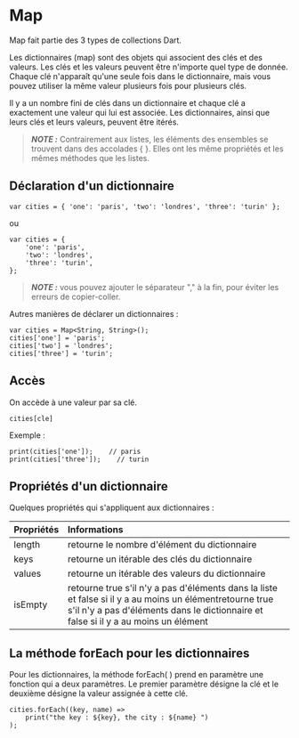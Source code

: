 # Map

Map fait partie des 3 types de collections Dart. 

Les dictionnaires (map) sont des objets qui associent des clés et des valeurs. Les clés et les valeurs peuvent être n'importe quel type de donnée. Chaque clé n'apparaît qu'une seule fois dans le dictionnaire, mais vous pouvez utiliser la même valeur plusieurs fois pour plusieurs clés.

Il y a un nombre fini de clés dans un dictionnaire et chaque clé a exactement une valeur qui lui est associée. Les dictionnaires, ainsi que leurs clés et leurs valeurs, peuvent être itérés.

> **_NOTE :_** Contrairement aux listes, les éléments des ensembles se trouvent dans des accolades { }. Elles ont les même propriétés et les mêmes méthodes que les listes.

## Déclaration d'un dictionnaire

````
var cities = { 'one': 'paris', 'two': 'londres', 'three': 'turin' };
````

ou 

````
var cities = { 
    'one': 'paris', 
    'two': 'londres', 
    'three': 'turin', 
};
````

> **_NOTE :_**  vous pouvez ajouter le séparateur "," à la fin, pour éviter les erreurs de copier-coller.

Autres manières de déclarer un dictionnaires : 

````
var cities = Map<String, String>();
cities['one'] = 'paris';
cities['two'] = 'londres';
cities['three'] = 'turin';
````

## Accès

On accède à une valeur par sa clé.

````
cities[cle]
````

Exemple : 

````
print(cities['one']);    // paris
print(cities['three']);    // turin
````

## Propriétés d'un dictionnaire

Quelques propriétés qui s'appliquent aux dictionnaires :

| Propriétés    |   Informations    |
|---            |:-                 |
|   length      | retourne le nombre d'élément du dictionnaire  |
|   keys       | retourne un itérable des clés du dictionnaire  |
|   values        | retourne un itérable des valeurs du dictionnaire  |
|   isEmpty     | retourne true s'il n'y a pas d'éléments dans la liste et false si il y a au moins un élémentretourne true s'il n'y a pas d'éléments dans le dictionnaire et false si il y a au moins un élément |

## La méthode forEach pour les dictionnaires

Pour les dictionnaires, la méthode forEach( ) prend en paramètre une fonction qui a deux paramètres. Le premier paramètre désigne la clé et le deuxième désigne la valeur assignée à cette clé.

````
cities.forEach((key, name) =>
    print("the key : ${key}, the city : ${name} ")
);
````
